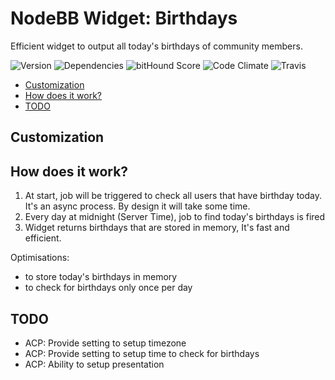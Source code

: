# NodeBB Widget: Birthdays

Efficient widget to output all today's birthdays of community members.

![Version](https://img.shields.io/npm/v/nodebb-widget-ns-birthdays.svg)
![Dependencies](https://david-dm.org/NicolasSiver/nodebb-widget-ns-birthdays.svg)
![bitHound Score](https://www.bithound.io/github/NicolasSiver/nodebb-widget-ns-birthdays/badges/score.svg)
![Code Climate](https://img.shields.io/codeclimate/github/NicolasSiver/nodebb-widget-ns-birthdays.svg)
![Travis](https://travis-ci.org/NicolasSiver/nodebb-widget-ns-birthdays.svg?branch=master)

<!-- START doctoc generated TOC please keep comment here to allow auto update -->
<!-- DON'T EDIT THIS SECTION, INSTEAD RE-RUN doctoc TO UPDATE -->
 

- [Customization](#customization)
- [How does it work?](#how-does-it-work)
- [TODO](#todo)

<!-- END doctoc generated TOC please keep comment here to allow auto update -->

## Customization

## How does it work?

1. At start, job will be triggered to check all users that have birthday today. It's an async process. By design it will take some time.
2. Every day at midnight (Server Time), job to find today's birthdays is fired
3. Widget returns birthdays that are stored in memory, It's fast and efficient.

Optimisations:

- to store today's birthdays in memory
- to check for birthdays only once per day

## TODO

- ACP: Provide setting to setup timezone
- ACP: Provide setting to setup time to check for birthdays
- ACP: Ability to setup presentation